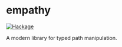 # empathy

[![Hackage](https://img.shields.io/hackage/v/empathy.svg)](https://hackage.haskell.org/package/empathy)

A modern library for typed path manipulation.